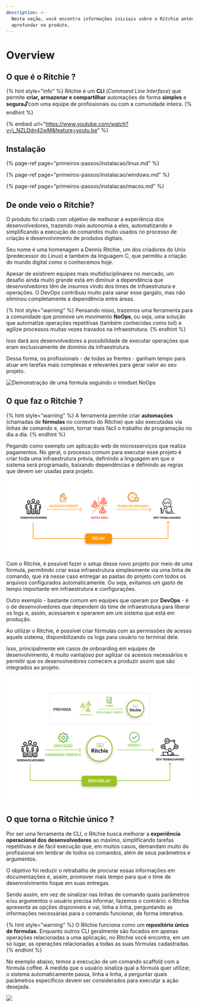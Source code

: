 ```yaml
---
description: >-
  Nesta seção, você encontra informações iniciais sobre o Ritchie antes de se
  aprofundar no produto.
---
```


# Overview

## O que é o Ritchie ?

{% hint style="info" %}
Ritchie é um **CLI** \(_Command Line Interface_\) que permite **criar, armazenar e compartilhar** automações de forma **simples** e **segura**🔓com uma equipe de profissionais ou com a comunidade inteira.
{% endhint %}

{% embed url="https://www.youtube.com/watch?v=\_NZLDdn42wM&feature=youtu.be" %}

## Instalação

{% page-ref page="primeiros-passos/instalacao/linux.md" %}

{% page-ref page="primeiros-passos/instalacao/windows.md" %}

{% page-ref page="primeiros-passos/instalacao/macos.md" %}

## De onde veio o Ritchie?

O produto foi criado com objetivo de melhorar a experiência dos desenvolvedores, trazendo mais autonomia a eles, automatizando e simplificando a execução de comandos muito usados no processo de criação e desenvolvimento de produtos digitais. 

Seu nome é uma homenagem a Dennis Ritchie, um dos criadores do Unix \(predecessor do Linux\) e também da linguagem C, que permitiu a criação do mundo digital como o conhecemos hoje.  
  
Apesar de existirem equipes mais multidisciplinares no mercado, um desafio ainda muito grande está em diminuir a dependência que desenvolvedores têm de insumos vindo dos times de infraestrutura e operações. O DevOps contribuiu muito para sanar esse gargalo, mas não eliminou completamente a dependência entre áreas. 

{% hint style="warning" %}
Pensando nisso, trazemos uma ferramenta para a comunidade que promove um movimento **NoOps**, ou seja, uma solução que automatize operações repetitivas \(também conhecidas como toil\) e agilize processos muitas vezes travados na infraestrutura. 
{% endhint %}

Isso dará aos desenvolvedores a possibilidade de executar operações que eram exclusivamente de domínio da infraestrutura.

Dessa forma, os profissionais - de todas as frentes - ganham tempo para atuar em tarefas mais complexas e relevantes para gerar valor ao seu projeto.

![Demonstra&#xE7;&#xE3;o de uma  formula seguindo o mindset NoOps](.gitbook/assets/rit-demo-deploy-project.gif)

## O que faz o Ritchie ?

{% hint style="warning" %}
A ferramenta permite criar **automações** \(chamadas de **fórmulas** no contexto do Ritchie\) que são executadas via linhas de comando e, assim, tornar mais fácil o trabalho de programação no dia a dia.
{% endhint %}

Pegando como exemplo um aplicação web de microsserviços que realiza pagamentos. No geral, o processo comum para executar esse projeto é criar toda uma infraestrutura prévia, definindo a linguagem em que o sistema será programado, baixando dependências e definindo as regras que devem ser usadas para projeto. 

![Sem Ritchie](.gitbook/assets/pt-sem-ritchie.png)

Com o Ritchie, é possível fazer o setup desse novo projeto por meio de uma fórmula, permitindo criar essa infraestrutura simplesmente via uma linha de comando, que irá nesse caso entregar as pastas do projeto com todos os arquivos configurados automaticamente. Ou seja, evitamos um gasto de tempo importante em infraestrutura e configurações.

Outro exemplo - bastante comum em equipes que operam por **DevOps** - é o de desenvolvedores que dependem do time de infraestrutura para liberar os logs e, assim, acessarem e operarem em um sistema que está em produção. 

Ao utilizar o Ritchie, é possível criar fórmulas com as permissões de acesso aquele sistema, disponibilizando os logs para usuário no terminal dele. 

Isso, principalmente em casos de onboarding em equipes de desenvolvimento, é muito vantajoso por agilizar os acessos necessários e permitir que os desenvolvedores comecem a produzir assim que são integrados ao projeto.

![Com Ritchie](.gitbook/assets/pt-com-ritchie.png)

## O que torna o Ritchie único ?

Por ser uma ferramenta de CLI, o Ritchie busca melhorar a **experiência operacional dos desenvolvedores** ao máximo, simplificando tarefas repetitivas e de fácil execução que, em muitos casos, demandam muito do profissional em lembrar de todos os comandos, além de seus parâmetros e argumentos.  

O objetivo foi reduzir o retrabalho de procurar essas informações em documentações e, assim, promover mais tempo para que o time de desenvolvimento foque em suas entregas. 

 Sendo assim, em vez de sinalizar nas linhas de comando quais parâmetros e/ou argumentos o usuário precisa informar, fazemos o contrário: o Ritchie apresenta as opções disponíveis e vai, linha a linha, perguntando as informações necessárias para o comando funcionar, de forma interativa. 

{% hint style="warning" %}
O Ritchie funciona como um **repositório único de fórmulas.** Enquanto outros CLI geralmente são focados em apenas operações relacionadas a uma aplicação, no Ritchie você encontra, em um só lugar, as operações relacionadas a todas as suas fórmulas cadastradas.
{% endhint %}

No exemplo abaixo, temos a execução de um comando scaffold com a fórmula coffee. À medida que o usuário sinaliza qual a fórmula quer utilizar, o sistema automaticamente passa, linha a linha, a perguntar quais parâmetros específicos devem ser considerados para executar a ação desejada.

![](https://lh3.googleusercontent.com/joDVqE3Km8ePNO0j7vNvfwvZVHJ8mqq9l4x4Webot9pGDdjyoo6BTp7hr39PEb9EBLC43RhsDkIs_7GmxU_YT2KmSCkhOtmJWxtSA6uGEz0a-7Ar4Bfi5zvHkgy2zaMyRkHNle8w)




